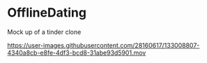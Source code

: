 # OfflineDating

Mock up of a tinder clone 

https://user-images.githubusercontent.com/28160617/133008807-4340a8cb-e8fe-4df3-bcd8-31abe93d5901.mov
